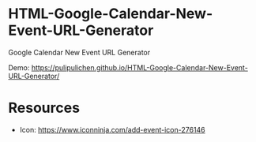 # HTML-Google-Calendar-New-Event-URL-Generator
Google Calendar New Event URL Generator

Demo: https://pulipulichen.github.io/HTML-Google-Calendar-New-Event-URL-Generator/

# Resources

- Icon: https://www.iconninja.com/add-event-icon-276146